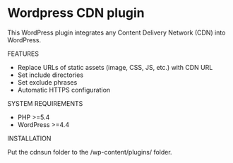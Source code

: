 # Wordpress CDN plugin

This WordPress plugin integrates any Content Delivery Network (CDN) into WordPress.

FEATURES

* Replace URLs of static assets (image, CSS, JS, etc.) with CDN URL
* Set include directories
* Set exclude phrases
* Automatic HTTPS configuration

SYSTEM REQUIREMENTS

* PHP >=5.4
* WordPress >=4.4

INSTALLATION

Put the cdnsun folder to the /wp-content/plugins/ folder.

